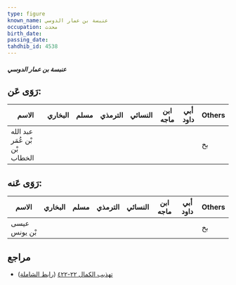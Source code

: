 ```yaml
---
type: figure
known_name: عنبسة بن عمار الدوسي
occupation: محدث
birth_date:
passing_date:
tahdhib_id: 4538
---
```

##### عنبسة بن عمار الدوسي

## رَوَى عَن:
| الاسم                         | البخاري | مسلم | الترمذي | النسائي | ابن ماجه | أبي داود | Others |
| ----------------------------- | ------- | ---- | ------- | ------- | -------- | -------- | ------ |
| عبد الله بْن عُمَر بْن الخطاب |         |      |         |         |          |          | بخ     |
## رَوَى عَنه:
| الاسم         | البخاري | مسلم | الترمذي | النسائي | ابن ماجه | أبي داود | Others |
| ------------- | ------- | ---- | ------- | ------- | -------- | -------- | ------ |
| عيسى بْن يونس |         |      |         |         |          |          | بخ     |
## مراجع
- [تهذيب الكمال ٢٢-٤٢٢](obsidian://open?vault=Tahdhib-al-Kamal&file=Figures/٤٥٣٨-عنبسة%20بن%20عمار%20الدوسي) ([رابط الشاملة](https://shamela.ws/book/3722/11675))